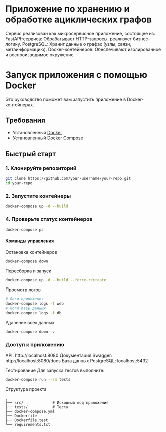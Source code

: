 # Приложение по хранению и обработке ациклических графов

Сервис реализован как микросервисное приложение, состоящее из:
FastAPI-сервиса: Обрабатывает HTTP-запросы, реализует бизнес-логику.
PostgreSQL: Хранит данные о графах (узлы, связи, метаинформацию).
Docker-контейнеров: Обеспечивают изолированное и воспроизводимое окружение.

# Запуск приложения с помощью Docker

Это руководство поможет вам запустить приложение в Docker-контейнерах.

## Требования
- Установленный [Docker](https://docs.docker.com/get-docker/)
- Установленный [Docker Compose](https://docs.docker.com/compose/install/)

## Быстрый старт

### 1. Клонируйте репозиторий
```bash
git clone https://github.com/your-username/your-repo.git
cd your-repo
```

### 2. Запустите контейнеры
```bash
docker-compose up -d --build
```
### 4. Проверьте статус контейнеров
```bash
docker-compose ps
```
#### Команды управления
Остановка контейнеров
```bash
docker-compose down
```
Пересборка и запуск
```bash
docker-compose up -d --build --force-recreate
```
Просмотр логов
```bash
# Логи приложения
docker-compose logs -f web
# Логи базы данных
docker-compose logs -f db
```
Удаление всех данных
```bash
docker-compose down -v
```
### Доступ к приложению
API: http://localhost:8080
Документация Swagger: http://localhost:8080/docs
База данных PostgreSQL: localhost:5432

Тестирование
Для запуска тестов выполните:
```bash
docker-compose run --rm tests
```
Структура проекта
```
.
├── src/             # Исходный код приложения
├── tests/           # Тесты
├── docker-compose.yml
├── Dockerfile
├── Dockerfile.test
└── requirements.txt
```
